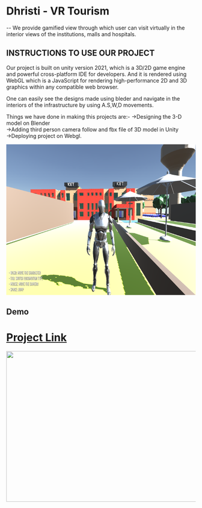 <!-- which  -->
# Dhristi - VR Tourism
 
-- We provide gamified view through which user can visit virtually in the interior views of the institutions, malls and hospitals.

 
## INSTRUCTIONS TO USE OUR PROJECT

Our project is built on unity version 2021, which is a 3D/2D game engine and powerful cross-platform IDE for developers. And it is rendered using WebGL which is a JavaScript for rendering high-performance 2D and 3D graphics within any compatible web browser.

One can easily see the designs made using bleder and navigate in the interiors of the infrastructure by using A.S,W,D movements.

Things we have done in making this projects are:- 
->Designing the 3-D model on Blender </br>
->Adding third person camera follow and fbx file of 3D model in Unity </br>
->Deploying project on Webgl. </br>

<img src = "a.png" width = "550" height = "400">

## Demo
# [Project Link](https://kietian.netlify.app/)



<img src = "ab.gif" width = "700" height = "400">

